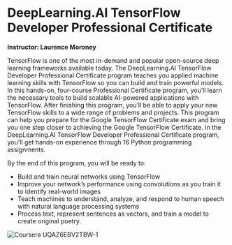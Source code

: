 # DeepLearning.AI TensorFlow Developer Professional Certificate

**Instructor: Laurence Moroney**

TensorFlow is one of the most in-demand and popular open-source deep learning frameworks available today. The DeepLearning.AI TensorFlow Developer Professional Certificate program teaches you applied machine learning skills with TensorFlow so you can build and train powerful models. 
In this hands-on, four-course Professional Certificate program, you’ll learn the necessary tools to build scalable AI-powered applications with TensorFlow. After finishing this program, you’ll be able to apply your new TensorFlow skills to a wide range of problems and projects. This program can help you prepare for the Google TensorFlow Certificate exam and bring you one step closer to achieving the Google TensorFlow Certificate.
In the DeepLearning.AI TensorFlow Developer Professional Certificate program, you'll get hands-on experience through 16 Python programming assignments. 

By the end of this program, you will be ready to:

* Build and train neural networks using TensorFlow
* Improve your network’s performance using convolutions as you train it to identify real-world images
* Teach machines to understand, analyze, and respond to human speech with natural language processing systems
* Process text, represent sentences as vectors, and train a model to create original poetry.

![Coursera UQAZ6EBV2TBW-1](https://user-images.githubusercontent.com/67929803/150994574-043eb957-b332-401f-a88d-c9b411579652.png)
